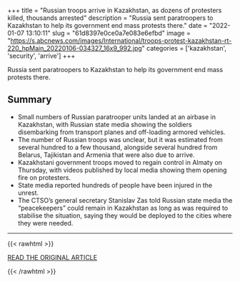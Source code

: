 +++
title = "Russian troops arrive in Kazakhstan, as dozens of protesters killed, thousands arrested"
description = "Russia sent paratroopers to Kazakhstan to help its government end mass protests there."
date = "2022-01-07 13:10:11"
slug = "61d8397e0ce0a7e083e6efbd"
image = "https://s.abcnews.com/images/International/troops-protest-kazakhstan-rt-220_hpMain_20220106-034327_16x9_992.jpg"
categories = ['kazakhstan', 'security', 'arrive']
+++

Russia sent paratroopers to Kazakhstan to help its government end mass protests there.

## Summary

- Small numbers of Russian paratrooper units landed at an airbase in Kazakhstan, with Russian state media showing the soldiers disembarking from transport planes and off-loading armored vehicles.
- The number of Russian troops was unclear, but it was estimated from several hundred to a few thousand, alongside several hundred from Belarus, Tajikistan and Armenia that were also due to arrive.
- Kazakhstani government troops moved to regain control in Almaty on Thursday, with videos published by local media showing them opening fire on protesters.
- State media reported hundreds of people have been injured in the unrest.
- The CTSO’s general secretary Stanislav Zas told Russian state media the “peacekeepers” could remain in Kazakhstan as long as was required to stabilise the situation, saying they would be deployed to the cities where they were needed.

---

{{< rawhtml >}}
  <p class="article-category">
    <a target="_blank" href="https://abcnews.go.com/International/russian-paratroopers-arrive-kazakhstan-end-protests/story?id=82108982">READ THE ORIGINAL ARTICLE</a>
  </p>
{{< /rawhtml >}}

